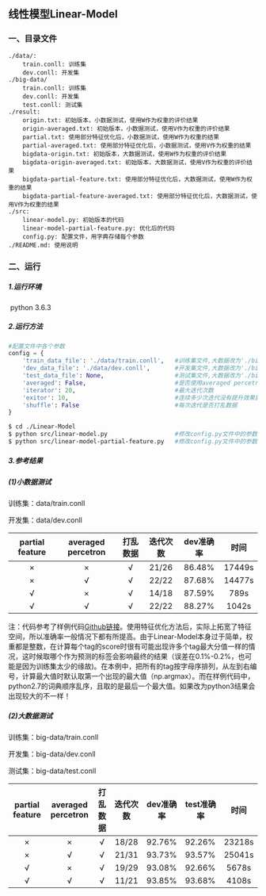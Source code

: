 ## 线性模型Linear-Model

### 一、目录文件

```
./data/:
    train.conll: 训练集
    dev.conll: 开发集
./big-data/
    train.conll: 训练集
    dev.conll: 开发集
    test.conll: 测试集
./result:
    origin.txt: 初始版本，小数据测试，使用W作为权重的评价结果
    origin-averaged.txt: 初始版本，小数据测试，使用V作为权重的评价结果
    partial.txt: 使用部分特征优化后，小数据测试，使用W作为权重的结果
    partial-averaged.txt: 使用部分特征优化后，小数据测试，使用V作为权重的结果
    bigdata-origin.txt: 初始版本，大数据测试，使用W作为权重的评价结果
    bigdata-origin-averaged.txt: 初始版本，大数据测试，使用V作为权重的评价结果
    bigdata-partial-feature.txt: 使用部分特征优化后，大数据测试，使用W作为权重的结果
    bigdata-partial-feature-averaged.txt: 使用部分特征优化后，大数据测试，使用V作为权重的结果
./src:
    linear-model.py: 初始版本的代码
    linear-model-partial-feature.py: 优化后的代码
    config.py: 配置文件，用字典存储每个参数
./README.md: 使用说明
```



### 二、运行

##### 1.运行环境

​    python 3.6.3

##### 2.运行方法

```python
#配置文件中各个参数
config = {
    'train_data_file': './data/train.conll',   #训练集文件,大数据改为'./big-data/train.conll'
    'dev_data_file': './data/dev.conll',       #开发集文件,大数据改为'./big-data/dev.conll'
    'test_data_file': None,                    #测试集文件,大数据改为'./big-data/test.conll'
    'averaged': False,                         #是否使用averaged percetron
    'iterator': 20,                            #最大迭代次数
    'exitor': 10,                              #连续多少次迭代没有提升效果就退出
    'shuffle': False                           #每次迭代是否打乱数据
}
```

```bash
$ cd ./Linear-Model
$ python src/linear-model.py                   #修改config.py文件中的参数
$ python src/linear-model-partial-feature.py   #修改config.py文件中的参数
```

##### 3.参考结果

##### (1)小数据测试

训练集：data/train.conll

开发集：data/dev.conll

| partial feature | averaged percetron | 打乱数据 | 迭代次数 | dev准确率 |  时间  |
| :-------------: | :----------------: | :------: | :------: | :-------: | :----: |
|        ×        |         ×          |    √     |  21/26   |  86.48%   | 17449s |
|        ×        |         √          |    √     |  22/22   |  87.68%   | 14477s |
|        √        |         ×          |    √     |  14/18   |  87.59%   |  789s  |
|        √        |         √          |    √     |  22/22   |  88.27%   | 1042s  |

注：代码参考了样例代码[Github链接](https://github.com/KiroSummer/LinearModel)。使用特征优化方法后，实际上拓宽了特征空间，所以准确率一般情况下都有所提高。由于Linear-Model本身过于简单，权重都是整数，在计算每个tag的score时很有可能出现许多个tag最大分值一样的情况，这时候取哪个作为预测的标签会影响最终的结果（误差在0.1%-0.2%，也可能是因为训练集太少的缘故)。在本例中，把所有的tag按字母序排列，从左到右编号，计算最大值时默认取第一个出现的最大值（np.argmax）。而在样例代码中，python2.7的词典顺序乱序，且取的是最后一个最大值。如果改为python3结果会出现较大的不一样！

##### (2)大数据测试

训练集：big-data/train.conll

开发集：big-data/dev.conll

测试集：big-data/test.conll

| partial feature | averaged percetron | 打乱数据 | 迭代次数 | dev准确率 | test准确率 |  时间  |
| :-------------: | :----------------: | :------: | :------: | :-------: | ---------- | :----: |
|        ×        |         ×          |    √     |  18/28   |  92.76%   | 92.26%     | 23218s |
|        ×        |         √          |    √     |  21/31   |  93.73%   | 93.57%     | 25041s |
|        √        |         ×          |    √     |  19/29   |  93.08%   | 92.66%     | 5678s  |
|        √        |         √          |    √     |  11/21   |  93.85%   | 93.68%     | 4108s  |

